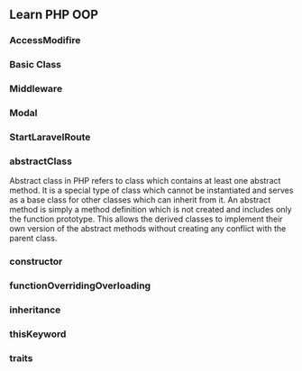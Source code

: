 ## Learn PHP OOP
### AccessModifire
### Basic Class
### Middleware
### Modal
### StartLaravelRoute
### abstractClass
Abstract class in PHP refers to class which contains at least one abstract method. It is a special type of class which cannot be instantiated and serves as a base class for other classes which can inherit from it.
An abstract method is simply a method definition which is not created and includes only the function prototype. This allows the derived classes to implement their own version of the abstract methods without creating any conflict with the parent class.
### constructor
### functionOverridingOverloading
### inheritance
### thisKeyword
### traits

